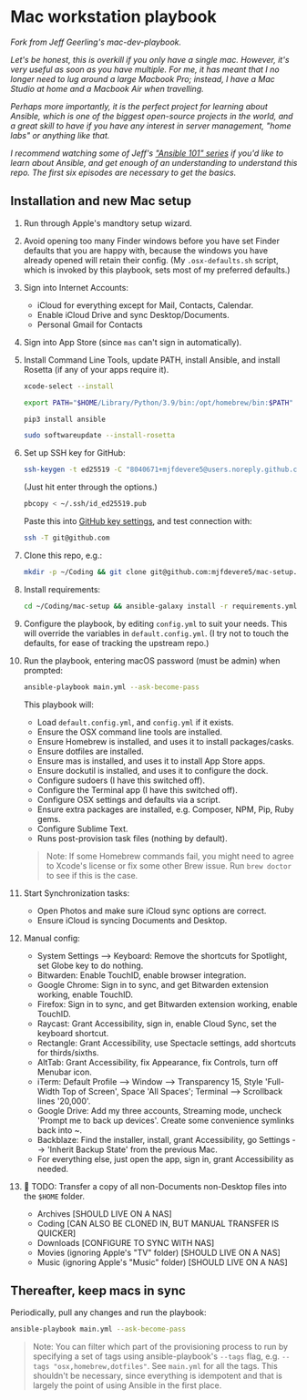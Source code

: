 # Mac workstation playbook

_Fork from Jeff Geerling's mac-dev-playbook._

_Let's be honest, this is overkill if you only have a single mac. However, it's very useful as soon as you have multiple. For me, it has meant that I no longer need to lug around a large Macbook Pro; instead, I have a Mac Studio at home and a Macbook Air when travelling._

_Perhaps more importantly, it is the perfect project for learning about Ansible, which is one of the biggest open-source projects in the world, and a great skill to have if you have any interest in server management, "home labs" or anything like that._

_I recommend watching some of  Jeff's ["Ansible 101" series](https://www.youtube.com/playlist?list=PL2_OBreMn7FqZkvMYt6ATmgC0KAGGJNAN) if you'd like to learn about Ansible, and get enough of an understanding to understand this repo. The first six episodes are necessary to get the basics._

## Installation and new Mac setup

1. Run through Apple's mandtory setup wizard.

1. Avoid opening too many Finder windows before you have set Finder defaults that you are happy with, because the windows you have already opened will retain their config. (My `.osx-defaults.sh` script, which is invoked by this playbook, sets most of my preferred defaults.)

1. Sign into Internet Accounts:
	- iCloud for everything except for Mail, Contacts, Calendar.
	- Enable iCloud Drive and sync Desktop/Documents.
	- Personal Gmail for Contacts

1. Sign into App Store (since `mas` can't sign in automatically).

1. Install Command Line Tools, update PATH, install Ansible, and install Rosetta (if any of your apps require it).

	```sh
	xcode-select --install
	```
	
	```sh
	export PATH="$HOME/Library/Python/3.9/bin:/opt/homebrew/bin:$PATH"
	```
	
	```sh
	pip3 install ansible
	```

	```sh
	sudo softwareupdate --install-rosetta
	```

1. Set up SSH key for GitHub:

	```sh
	ssh-keygen -t ed25519 -C "8040671+mjfdevere5@users.noreply.github.com"
	```

	(Just hit enter through the options.)

	```sh
	pbcopy < ~/.ssh/id_ed25519.pub
	```

	Paste this into [GitHub key settings](https://github.com/settings/keys), and test connection with:
	
	```sh
	ssh -T git@github.com
	```

1. Clone this repo, e.g.:

	```sh
	mkdir -p ~/Coding && git clone git@github.com:mjfdevere5/mac-setup.git ~/Coding/mac-setup
	```

1. Install requirements:

	```sh
	cd ~/Coding/mac-setup && ansible-galaxy install -r requirements.yml
	```

1. Configure the playbook, by editing `config.yml`  to suit your needs. This will override the variables in `default.config.yml`. (I try not to touch the defaults, for ease of tracking the upstream repo.)

1. Run the playbook, entering macOS password (must be admin) when prompted:

	```sh
	ansible-playbook main.yml --ask-become-pass
	```

	This playbook will:
	- Load `default.config.yml`, and `config.yml` if it exists.
	- Ensure the OSX command line tools are installed.
	- Ensure Homebrew is installed, and uses it to install packages/casks.
	- Ensure dotfiles are installed.
	- Ensure mas is installed, and uses it to install App Store apps.
	- Ensure dockutil is installed, and uses it to configure the dock.
	- Configure sudoers (I have this switched off).
	- Configure the Terminal app (I have this switched off).
	- Configure OSX settings and defaults via a script.
	- Ensure extra packages are installed, e.g. Composer, NPM, Pip, Ruby gems.
	- Configure Sublime Text.
	- Runs post-provision task files (nothing by default).

	> Note: If some Homebrew commands fail, you might need to agree to Xcode's license or fix some other Brew issue. Run `brew doctor` to see if this is the case.

1. Start Synchronization tasks:
	- Open Photos and make sure iCloud sync options are correct.
	- Ensure iCloud is syncing Documents and Desktop.

1. Manual config:
	- System Settings --> Keyboard: Remove the shortcuts for Spotlight, set Globe key to do nothing.
	- Bitwarden: Enable TouchID, enable browser integration.
	- Google Chrome: Sign in to sync, and get Bitwarden extension working, enable TouchID.
	- Firefox: Sign in to sync, and get Bitwarden extension working, enable TouchID.
	- Raycast: Grant Accessibility, sign in, enable Cloud Sync, set the keyboard shortcut.
	- Rectangle: Grant Accessibility, use Spectacle settings, add shortcuts for thirds/sixths.
	- AltTab: Grant Accessibility, fix Appearance, fix Controls, turn off Menubar icon.
	- iTerm: Default Profile --> Window --> Transparency 15, Style 'Full-Width Top of Screen', Space 'All Spaces'; Terminal --> Scrollback lines '20,000'.
	- Google Drive: Add my three accounts, Streaming mode, uncheck 'Prompt me to back up devices'. Create some convenience symlinks back into ~.
	- Backblaze: Find the installer, install, grant Accessibility, go Settings --> 'Inherit Backup State' from the previous Mac.
	- For everything else, just open the app, sign in, grant Accessibility as needed.

1. 🚧 TODO: Transfer a copy of all non-Documents non-Desktop files into the `$HOME` folder.
	- Archives [SHOULD LIVE ON A NAS]
	- Coding [CAN ALSO BE CLONED IN, BUT MANUAL TRANSFER IS QUICKER]
	- Downloads [CONFIGURE TO SYNC WITH NAS]
	- Movies (ignoring Apple's "TV" folder) [SHOULD LIVE ON A NAS]
	- Music (ignoring Apple's "Music" folder) [SHOULD LIVE ON A NAS]

## Thereafter, keep macs in sync

Periodically, pull any changes and run the playbook:

```sh
ansible-playbook main.yml --ask-become-pass
```

> Note: You can filter which part of the provisioning process to run by specifying a set of tags using ansible-playbook's `--tags` flag, e.g. `--tags "osx,homebrew,dotfiles"`. See `main.yml` for all the tags. This shouldn't be necessary, since everything is idempotent and that is largely the point of using Ansible in the first place.
